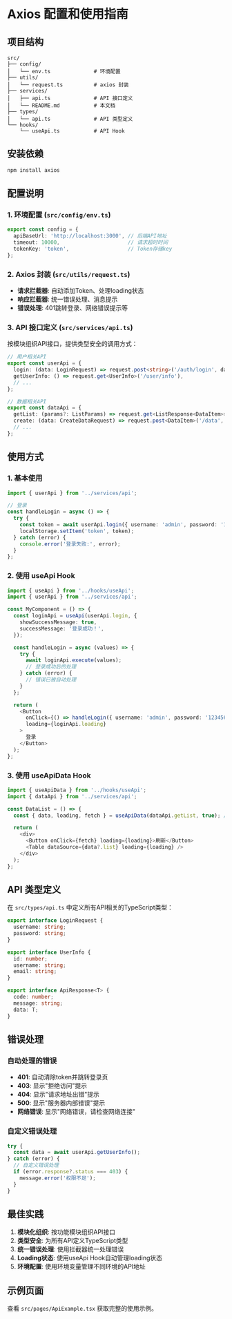 # Axios 配置和使用指南

## 项目结构

```
src/
├── config/
│   └── env.ts              # 环境配置
├── utils/
│   └── request.ts          # axios 封装
├── services/
│   ├── api.ts              # API 接口定义
│   └── README.md           # 本文档
├── types/
│   └── api.ts              # API 类型定义
└── hooks/
    └── useApi.ts           # API Hook
```

## 安装依赖

```bash
npm install axios
```

## 配置说明

### 1. 环境配置 (`src/config/env.ts`)

```typescript
export const config = {
  apiBaseUrl: 'http://localhost:3000', // 后端API地址
  timeout: 10000,                      // 请求超时时间
  tokenKey: 'token',                   // Token存储key
};
```

### 2. Axios 封装 (`src/utils/request.ts`)

- **请求拦截器**: 自动添加Token、处理loading状态
- **响应拦截器**: 统一错误处理、消息提示
- **错误处理**: 401跳转登录、网络错误提示等

### 3. API 接口定义 (`src/services/api.ts`)

按模块组织API接口，提供类型安全的调用方式：

```typescript
// 用户相关API
export const userApi = {
  login: (data: LoginRequest) => request.post<string>('/auth/login', data),
  getUserInfo: () => request.get<UserInfo>('/user/info'),
  // ...
};

// 数据相关API
export const dataApi = {
  getList: (params?: ListParams) => request.get<ListResponse<DataItem>>('/data/list', { params }),
  create: (data: CreateDataRequest) => request.post<DataItem>('/data', data),
  // ...
};
```

## 使用方式

### 1. 基本使用

```typescript
import { userApi } from '../services/api';

// 登录
const handleLogin = async () => {
  try {
    const token = await userApi.login({ username: 'admin', password: '123456' });
    localStorage.setItem('token', token);
  } catch (error) {
    console.error('登录失败:', error);
  }
};
```

### 2. 使用 useApi Hook

```typescript
import { useApi } from '../hooks/useApi';
import { userApi } from '../services/api';

const MyComponent = () => {
  const loginApi = useApi(userApi.login, {
    showSuccessMessage: true,
    successMessage: '登录成功！',
  });

  const handleLogin = async (values) => {
    try {
      await loginApi.execute(values);
      // 登录成功后的处理
    } catch (error) {
      // 错误已被自动处理
    }
  };

  return (
    <Button 
      onClick={() => handleLogin({ username: 'admin', password: '123456' })}
      loading={loginApi.loading}
    >
      登录
    </Button>
  );
};
```

### 3. 使用 useApiData Hook

```typescript
import { useApiData } from '../hooks/useApi';
import { dataApi } from '../services/api';

const DataList = () => {
  const { data, loading, fetch } = useApiData(dataApi.getList, true); // immediate=true

  return (
    <div>
      <Button onClick={fetch} loading={loading}>刷新</Button>
      <Table dataSource={data?.list} loading={loading} />
    </div>
  );
};
```

## API 类型定义

在 `src/types/api.ts` 中定义所有API相关的TypeScript类型：

```typescript
export interface LoginRequest {
  username: string;
  password: string;
}

export interface UserInfo {
  id: number;
  username: string;
  email: string;
}

export interface ApiResponse<T> {
  code: number;
  message: string;
  data: T;
}
```

## 错误处理

### 自动处理的错误

- **401**: 自动清除token并跳转登录页
- **403**: 显示"拒绝访问"提示
- **404**: 显示"请求地址出错"提示
- **500**: 显示"服务器内部错误"提示
- **网络错误**: 显示"网络错误，请检查网络连接"

### 自定义错误处理

```typescript
try {
  const data = await userApi.getUserInfo();
} catch (error) {
  // 自定义错误处理
  if (error.response?.status === 403) {
    message.error('权限不足');
  }
}
```

## 最佳实践

1. **模块化组织**: 按功能模块组织API接口
2. **类型安全**: 为所有API定义TypeScript类型
3. **统一错误处理**: 使用拦截器统一处理错误
4. **Loading状态**: 使用useApi Hook自动管理loading状态
5. **环境配置**: 使用环境变量管理不同环境的API地址

## 示例页面

查看 `src/pages/ApiExample.tsx` 获取完整的使用示例。 